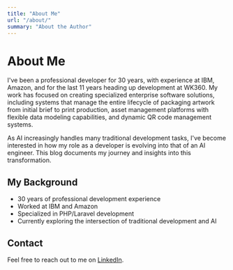 ```yaml
---
title: "About Me"
url: "/about/"
summary: "About the Author"
---
```


# About Me

I've been a professional developer for 30 years, with experience at IBM, Amazon, and for the last 11 years heading up development at WK360. My work has focused on creating specialized enterprise software solutions, including systems that manage the entire lifecycle of packaging artwork from initial brief to print production, asset management platforms with flexible data modeling capabilities, and dynamic QR code management systems.

As AI increasingly handles many traditional development tasks, I've become interested in how my role as a developer is evolving into that of an AI engineer. This blog documents my journey and insights into this transformation.

## My Background

- 30 years of professional development experience
- Worked at IBM and Amazon
- Specialized in PHP/Laravel development
- Currently exploring the intersection of traditional development and AI

## Contact

Feel free to reach out to me on [LinkedIn](https://www.linkedin.com/in/marc-hampson-4a86281/).
